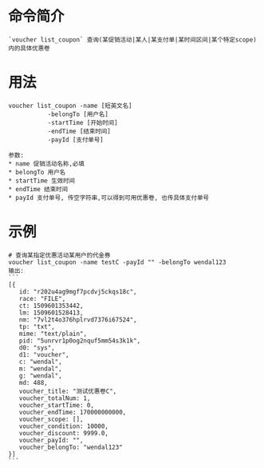 # 命令简介 

    `voucher list_coupon` 查询(某促销活动|某人|某支付单|某时间区间|某个特定scope)内的具体优惠卷

用法
=======

	voucher list_coupon -name [短英文名] 
	           -belongTo [用户名] 
	           -startTime [开始时间] 
	           -endTime [结束时间] 
	           -payId [支付单号]

    参数:
    * name 促销活动名称,必填
    * belongTo 用户名
    * startTime 生效时间
    * endTime 结束时间
    * payId 支付单号, 传空字符串,可以得到可用优惠卷, 也传具体支付单号

示例
=======
    
    # 查询某指定优惠活动某用户的代金券 
    voucher list_coupon -name testC -payId "" -belongTo wendal123
    输出:
    ```
    [{
       id: "r202u4ag9mgf7pcdvj5ckqs18c",
       race: "FILE",
       ct: 1509601353442,
       lm: 1509601528413,
       nm: "7vl2t4o376hplrvd7376i67524",
       tp: "txt",
       mime: "text/plain",
       pid: "5unrvr1p0og2nquf5mm54s3k1k",
       d0: "sys",
       d1: "voucher",
       c: "wendal",
       m: "wendal",
       g: "wendal",
       md: 488,
       voucher_title: "测试优惠卷C",
       voucher_totalNum: 1,
       voucher_startTime: 0,
       voucher_endTime: 170000000000,
       voucher_scope: [],
       voucher_condition: 10000,
       voucher_discount: 9999.0,
       voucher_payId: "",
       voucher_belongTo: "wendal123"
    }]
    ```